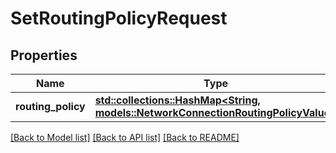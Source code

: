 # SetRoutingPolicyRequest

## Properties

Name | Type | Description | Notes
------------ | ------------- | ------------- | -------------
**routing_policy** | [**std::collections::HashMap<String, models::NetworkConnectionRoutingPolicyValue>**](NetworkConnectionRoutingPolicy_value.md) |  | 

[[Back to Model list]](../README.md#documentation-for-models) [[Back to API list]](../README.md#documentation-for-api-endpoints) [[Back to README]](../README.md)


